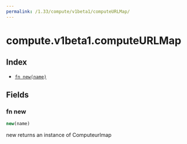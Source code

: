 ```yaml
---
permalink: /1.33/compute/v1beta1/computeURLMap/
---
```


# compute.v1beta1.computeURLMap



## Index

* [`fn new(name)`](#fn-new)

## Fields

### fn new

```ts
new(name)
```

new returns an instance of Computeurlmap